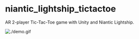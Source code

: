 # niantic_lightship_tictactoe

AR 2-player Tic-Tac-Toe game with Unity and Niantic Lightship.

![./demo.gif](./demo.gif)
